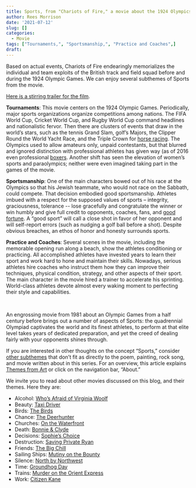 ```yaml
---
title: Sports, from "Chariots of Fire," a movie about the 1924 Olympics 
author: Rees Morrison
date: '2021-07-12'
slug: []
categories:
  - Movie
tags: ["Tournaments,", "Sportsmanship,", "Practice and Coaches",]
draft: 
---
```


Based on actual events, Chariots of Fire endearingly memorializes the individual and team exploits of the British track and field squad before and during the 1924 Olympic Games.  We can enjoy several subthemes of Sports from the movie.

<!--more-->

[Here is a stirring trailer for the film](https://www.youtube.com/watch?v=CSav51fVlKU).

 **Tournaments**:   This movie centers on the 1924 Olympic Games.  Periodically, major sports organizations organize competitions among nations.  The FIFA World Cup, Cricket World Cup, and Rugby World Cup command headlines and nationalistic fervor.  Then there are clusters of events that draw in the world’s stars, such as the tennis Grand Slam, golf’s Majors, the Clipper Round the World Yacht Race, and the Triple Crown for [horse racing](https://themesfromart.com/post/2021-07-12-sports-from-racers-before-the-stands-a-painting-by-edgar-degas/sportsdegas/). The Olympics used to allow amateurs only, unpaid contestants, but that blurred and ignored distinction with professional athletes has given way (as of 2016 even professional [boxers](https://themesfromart.com/post/2021-07-12-sports-from-the-boxer-a-song-by-simon-garfunkel/sportsboxer/).  Another shift has seen the elevation of women’s sports and paraolympics; neither were even imagined taking part in the games of the movie.

**Sportsmanship**:  One of the main characters bowed out of his race at the Olympics so that his Jewish teammate, who would not race on the Sabbath, could compete. That decision embodied good sportsmanship.  Athletes imbued with a respect for the supposed values of sports – integrity, graciousness, tolerance -- lose gracefully and congratulate the winner or win humbly and give full credit to opponents, coaches, fans, and [good fortune](https://themesfromart.com/post/2021-07-12-sports-from-to-an-athlete-dying-young-by-a-e-housman/sportsathlete/).  A “good sport” will call a close shot in favor of her opponent and will self-report errors (such as nudging a golf ball before a shot).  Despite obvious breaches, an ethos of honor and honesty surrounds sports.

**Practice and Coaches**: Several scenes in the movie, including the memorable opening run along a beach, show the athletes conditioning or practicing.  All accomplished athletes have invested years to learn their sport and work hard to hone and maintain their skills.  Nowadays, serious athletes hire coaches who instruct them how they can improve their techniques, physical condition, strategy, and other aspects of their sport.  The main character in the movie hired a trainer to accelerate his sprinting.  World-class athletes devote almost every waking moment to perfecting their style and capabilities.

&nbsp;

An engrossing movie from 1981 about an Olympic Games from a half century before brings out a number of aspects of Sports: the quadrennial Olympiad captivates the world and its finest athletes, to perform at that elite level takes years of dedicated preparation, and yet the creed of dealing fairly with your opponents shines through.


If you are interested in other thoughts on the concept “Sports,” consider [other subthemes](https://themesfromart.com/post/2021-07-12-sports-additional-subthemes/sportsaddl/) that don’t fit as directly to the poem, painting, rock song, and movie written about in this series.  For an overview, this article explains [Themes from Art](http://bit.ly/3sRXopI) or click on the navigation bar, “About.”

We invite you to read about other movies discussed on this blog, and their themes.  Here they are: 

* Alcohol: [Who’s Afraid of Virginia Woolf](https://themesfromart.com/post/2021-02-03-alcohol-woolf-nichols/alcoholwoolfnichols/)
* Beauty: [Taxi Driver](https://themesfromart.com/post/2021-04-21-beauty-taxi-driver-a-movie-with-robert-de-niro-and-cybill-shepherd/beautytaxi/)
* Birds: [The Birds](https://themesfromart.com/post/2021-06-07-birds-the-birds-a-movie-directed-by-alfred-hitchcock/birdsthebirds/)
* Chance: [The Deerhunter](https://themesfromart.com/post/2021-03-14-chancewinner/chancewinner/)
* Churches: [On the Waterfront](https://themesfromart.com/post/2021-05-21-churches-from-on-the-waterfront-a-movie-with-marlon-brando/churcheswaterfront/)
* Death: [Bonnie & Clyde](https://themesfromart.com/post/2021-05-03-death-from-bonnie-clyde-a-movie-starring-warren-beatty-and-faye-dunaway/deathbonnie/)
* Decisions: [Sophie’s Choice](https://themesfromart.com/post/2021-02-08-decisions-sophie-s-choice-with-meryl-streep/decisionssophies/)
* Destruction: [Saving Private Ryan](https://themesfromart.com/post/2021-02-18-destruction-saving-private-ryan-a-movie-by-steven-spielberg/destructionsaving/)
* Friends: [The Big Chill](https://themesfromart.com/post/2021-06-20-friends-the-big-chill-a-movied-directed-by-lawrence-kasdan/friendschill/)
* Sailing Ships: [Mutiny on the Bounty](https://themesfromart.com/post/2021-06-26-sailing-ships-mutiny-on-the-bounty-a-movie-with/sailingshipsmutiny/)
* Silence: [North by Northwest](https://themesfromart.com/post/silencenorthwest/)
* Time: [Groundhog Day](https://themesfromart.com/post/2021-03-08-time-from-groundhog-day-starring-bill-murray/timegroundhog/)
* Trains: [Murder on the Orient Express](https://themesfromart.com/post/2021-05-10-trains-from-murder-on-the-orient-express-a-movie-directed-by-sidney-lumet/trainsorient/)   
* Work: [Citizen Kane](https://themesfromart.com/post/2021-02-26-workkane/workkane/)